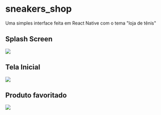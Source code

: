 # sneakers_shop

Uma simples interface feita em React Native com o tema "loja de tênis"

## Splash Screen
![](.assets/app_demonstration/img_1.jpg)

## Tela Inicial
![](.assets/app_demonstration/img_2.jpg)

## Produto favoritado
![](.assets/app_demonstration/img_3.jpg)
